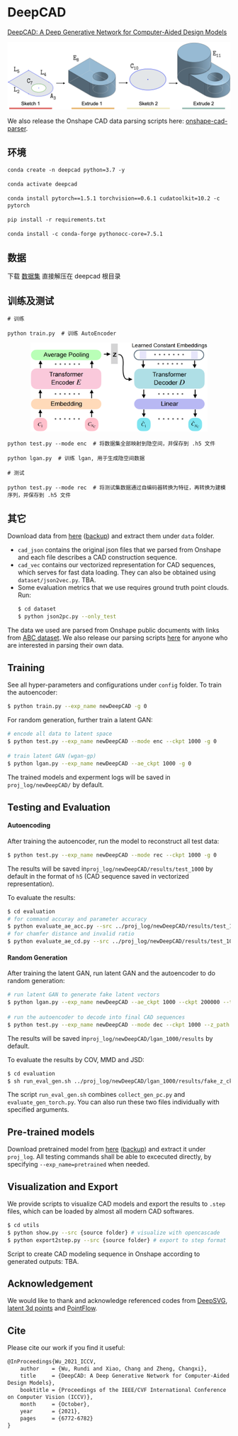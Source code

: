 # DeepCAD

[DeepCAD: A Deep Generative Network for Computer-Aided Design Models](https://arxiv.org/abs/2105.09492)

<p align="center">
  <img src='figs_readme/teaser.png' width=600>
</p>

We also release the Onshape CAD data parsing scripts here: [onshape-cad-parser](https://github.com/ChrisWu1997/onshape-cad-parser).

## 环境
```
conda create -n deepcad python=3.7 -y

conda activate deepcad

conda install pytorch==1.5.1 torchvision==0.6.1 cudatoolkit=10.2 -c pytorch

pip install -r requirements.txt

conda install -c conda-forge pythonocc-core=7.5.1
```

## 数据

下载 [数据集](http://www.cs.columbia.edu/cg/deepcad/data.tar) 直接解压在 deepcad 根目录

## 训练及测试
```
# 训练

python train.py  # 训练 AutoEncoder
```
<p align="center">
  <img src='figs_readme/auto_encoder.png' width=400>
</p>

```
python test.py --mode enc  # 将数据集全部映射到隐空间，并保存到 .h5 文件

python lgan.py  # 训练 lgan, 用于生成隐空间数据

# 测试

python test.py --mode rec  # 将测试集数据通过自编码器转换为特征，再转换为建模序列，并保存到 .h5 文件
```








## 其它

Download data from [here](http://www.cs.columbia.edu/cg/deepcad/data.tar) ([backup](https://drive.google.com/drive/folders/1mSJBZjKC-Z5I7pLPTgb4b5ZP-Y6itvGG?usp=sharing)) and extract them under `data` folder. 
- `cad_json` contains the original json files that we parsed from Onshape and each file describes a CAD construction sequence. 
- `cad_vec` contains our vectorized representation for CAD sequences, which serves for fast data loading. They can also be obtained using `dataset/json2vec.py`.
TBA.
- Some evaluation metrics that we use requires ground truth point clouds. Run:
  ```bash
  $ cd dataset
  $ python json2pc.py --only_test
  ```
The data we used are parsed from Onshape public documents with links from [ABC dataset](https://archive.nyu.edu/handle/2451/61215). We also release our parsing scripts [here](https://github.com/ChrisWu1997/onshape-cad-parser) for anyone who are interested in parsing their own data.


## Training
See all hyper-parameters and configurations under `config` folder. To train the autoencoder:

```bash
$ python train.py --exp_name newDeepCAD -g 0
```

For random generation, further train a latent GAN:

```bash
# encode all data to latent space
$ python test.py --exp_name newDeepCAD --mode enc --ckpt 1000 -g 0

# train latent GAN (wgan-gp)
$ python lgan.py --exp_name newDeepCAD --ae_ckpt 1000 -g 0
```

The trained models and experment logs will be saved in `proj_log/newDeepCAD/` by default. 



## Testing and Evaluation

#### __Autoencoding__

  After training the autoencoder, run the model to reconstruct all test data:

  ```bash
  $ python test.py --exp_name newDeepCAD --mode rec --ckpt 1000 -g 0
  ```
  The results will be saved in`proj_log/newDeepCAD/results/test_1000` by default in the format of `h5` (CAD sequence saved in vectorized representation).

  To evaluate the results:

  ```bash
  $ cd evaluation
  # for command accuray and parameter accuracy
  $ python evaluate_ae_acc.py --src ../proj_log/newDeepCAD/results/test_1000
  # for chamfer distance and invalid ratio
  $ python evaluate_ae_cd.py --src ../proj_log/newDeepCAD/results/test_1000 --parallel
  ```

#### __Random Generation__

  After training the latent GAN, run latent GAN and the autoencoder to do random generation:

  ```bash
  # run latent GAN to generate fake latent vectors
  $ python lgan.py --exp_name newDeepCAD --ae_ckpt 1000 --ckpt 200000 --test --n_samples 9000 -g 0
  
  # run the autoencoder to decode into final CAD sequences
  $ python test.py --exp_name newDeepCAD --mode dec --ckpt 1000 --z_path proj_log/newDeepCAD/lgan_1000/results/fake_z_ckpt200000_num9000.h5 -g 0
  ```
  The results will be saved in`proj_log/newDeepCAD/lgan_1000/results` by default.

  To evaluate the results by COV, MMD and JSD:

  ```bash
  $ cd evaluation
  $ sh run_eval_gen.sh ../proj_log/newDeepCAD/lgan_1000/results/fake_z_ckpt200000_num9000_dec 1000 0
  ```
  The script `run_eval_gen.sh` combines `collect_gen_pc.py` and `evaluate_gen_torch.py`. 
  You can also run these two files individually with specified arguments.


## Pre-trained models

Download pretrained model from [here](http://www.cs.columbia.edu/cg/deepcad/pretrained.tar) ([backup](https://drive.google.com/file/d/16RzOChCdLM5L1VUSFpgHwqU7JoQOF2Nd/view?usp=sharing)) and extract it under `proj_log`. All testing commands shall be able to excecuted directly, by specifying `--exp_name=pretrained` when needed.


## Visualization and Export
We provide scripts to visualize CAD models and export the results to `.step` files, which can be loaded by almost all modern CAD softwares.
```bash
$ cd utils
$ python show.py --src {source folder} # visualize with opencascade
$ python export2step.py --src {source folder} # export to step format
```
Script to create CAD modeling sequence in Onshape according to generated outputs: TBA.

## Acknowledgement
We would like to thank and acknowledge referenced codes from [DeepSVG](https://github.com/alexandre01/deepsvg), [latent 3d points](https://github.com/optas/latent_3d_points) and [PointFlow](https://github.com/stevenygd/PointFlow).

## Cite

Please cite our work if you find it useful:
```
@InProceedings{Wu_2021_ICCV,
    author    = {Wu, Rundi and Xiao, Chang and Zheng, Changxi},
    title     = {DeepCAD: A Deep Generative Network for Computer-Aided Design Models},
    booktitle = {Proceedings of the IEEE/CVF International Conference on Computer Vision (ICCV)},
    month     = {October},
    year      = {2021},
    pages     = {6772-6782}
}
```
